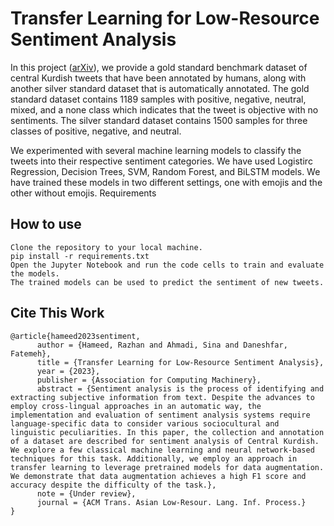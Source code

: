 # Transfer Learning for Low-Resource Sentiment Analysis

In this project ([arXiv](https://arxiv.org/abs/2304.04703)), we provide a gold standard benchmark dataset of central Kurdish tweets that have been annotated by humans, along with another silver standard dataset that is automatically annotated. The gold standard dataset contains 1189 samples with positive, negative, neutral, mixed, and a none class which indicates that the tweet is objective with no sentiments. The silver standard dataset contains 1500 samples for three classes of positive, negative, and neutral.


We experimented with several machine learning models to classify the tweets into their respective sentiment categories. We have used Logistirc Regression, Decision Trees, SVM, Random Forest, and BiLSTM models. We have trained these models in two different settings, one with emojis and the other without emojis.
Requirements



## How to use   
    Clone the repository to your local machine.
    pip install -r requirements.txt
    Open the Jupyter Notebook and run the code cells to train and evaluate the models.
    The trained models can be used to predict the sentiment of new tweets.

## Cite This Work

```
@article{hameed2023sentiment,
      author = {Hameed, Razhan and Ahmadi, Sina and Daneshfar, Fatemeh},
      title = {Transfer Learning for Low-Resource Sentiment Analysis},
      year = {2023},
      publisher = {Association for Computing Machinery},
      abstract = {Sentiment analysis is the process of identifying and extracting subjective information from text. Despite the advances to employ cross-lingual approaches in an automatic way, the implementation and evaluation of sentiment analysis systems require language-specific data to consider various sociocultural and linguistic peculiarities. In this paper, the collection and annotation of a dataset are described for sentiment analysis of Central Kurdish. We explore a few classical machine learning and neural network-based techniques for this task. Additionally, we employ an approach in transfer learning to leverage pretrained models for data augmentation. We demonstrate that data augmentation achieves a high F1 score and accuracy despite the difficulty of the task.},
      note = {Under review},
      journal = {ACM Trans. Asian Low-Resour. Lang. Inf. Process.}
}
```
